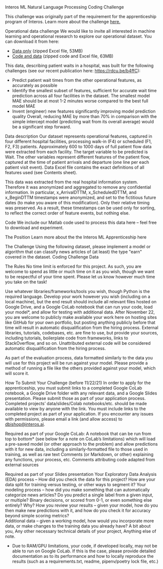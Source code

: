 
Interos ML Natural Language Processing Coding Challenge 
 
This challenge was originally part of the requirement for the apprenticeship program of Interos. Learn more about the challenge [here.](https://docs.google.com/document/d/1wv_B3VCGKpOS_-SCXOl0MjLWynwnGJGg3sFThl-nLCw/edit)
 
 Operational data challenge
We would like to invite all interested in machine learning and operational research to explore our operational dataset. You can download it from here:

- [Data only](https://medicalanalyticsgroup.files.wordpress.com/2020/04/dataonly.zip) (zipped Excel file, 53MB)
- [Code and data](https://medicalanalyticsgroup.files.wordpress.com/2020/04/codeanddata.zip) (zipped code and Excel file, 63MB)

This data, describing patient waits in a hospital, was built for the following challenges (see our recent publication here: https://rdcu.be/b4ffC):

- Predict patient wait times from the other operational features, as accurately as possible
- Identify the smallest subset of features, sufficient for accurate wait time prediction across all four facilities in the dataset. The smallest model MAE should be at most 1-2 minutes worse compared to the best full model MAE
- Invent (engineer) new features significantly improving model prediction quality
Overall, reducing MAE by more than 70% in comparison with the simple intercept model (predicting wait from its overall average) would be a significant step forward.

Data description
Our dataset represents operational features, captured in four different hospital facilities, processing walk-in (F4) or scheduled (F1, F2, F3) patients. Approximately 600 to 1000 days of full  patient flow data were extracted from each facility. The target variable to be predicted is Wait. The other variables represent different features of the patient flow, captured at the time of patient arrivals and departure (one line per each patient visit event). Data Excel file contains the exact definitions of all features used (see Contents sheet).

This data was extracted from the real hospital information system. Therefore it was anonymized and aggregated to remove any confidential information. In particular, x_ArrivalDTTM, x_ScheduledDTTM, and x_BeginDTTM timestamps were anonymized, and set to the fictitious future dates (to make you aware of this modification). Only their relative timing was preserved. As a result, these timestamps can be used only for sorting, to reflect the correct order of feature events, but nothing else.

Code
We include our Matlab code used to process this data here – feel free to download and experiment.
 
 
The Position 
Learn more about the the Interos ML Apprenticeship here
 
The Challenge 
Using the following dataset, please implement a model or algorithm that can classify news articles of (at least) the type "earn" covered in the dataset. Coding Challenge Data 
 
The Rules 
No time limit is enforced for this project. As such, you are welcome to spend as little or much time on it as you wish, though we want to be respectful of your time spent. Please let us know however much time you take on the task! 
 
Use whatever libraries/frameworks/tools you wish, though Python is the required language. Develop your work however you wish (including on a local machine), but the end result should include all relevant files hosted on Google Drive, and a Google CoLab notebook that can run your code, load your model*, and allow for testing with additional data. After November 22, you are welcome to publicly make available your work here on hosting sites like GitHub for your own portfolio, but posting anything publicly before that time will result in automatic disqualification from the hiring process. 
External libraries, tutorials, codebases, etc. are fine to use, but provide your sources, including tutorials, boilerplate code from frameworks, links to StackOverflow, and so on. Unattributed external code will be considered automatic disqualification from the hiring process. 
 
As part of the evaluation process, data formatted similarly to the data you will use for this project will be run against your model. Please provide a method of running a file like the others provided against your model, which will score it. 
 
How To Submit Your Challenge (before 11/22/21) 
In order to apply for the apprenticeship, you must submit links to a completed Google CoLab notebook, a Google Drive folder with any relevant data, and a Google Slides presentation. Please submit those as part of your application process. Completed projects’ data/slides/Colab notebooks/etc. should be made available to view by anyone with the link. You must include links to the completed project as part of your application. If you encounter any issues with permissions, please email a link (and allow access) to dbishop@interos.ai.
 
Required as part of your Google CoLab: 
A notebook that can be run from top to bottom* (see below for a note on CoLab’s limitations) which will load a pre-saved model (or other approach to the problem) and allow predictions with it for new data, including a similarly-formatted file to those used in training, as well as raw text 
Comments (or Markdown, or other) explaining any functions, your process, etc. 
Comments attributing code adapted from external sources 
 
Required as part of your Slides presentation 
Your Exploratory Data Analysis (EDA) process – How did you check the data for this project? How are your data split for training versus testing, or other ways to segment it? 
Your modeling process – how did you make something that can automatically categorize news articles? Do you predict a single label from a given input, or multiple? Binary decisions, or scored from 0-1, or even something else entirely? Why? 
How you review your results – given your model, how do you then make new predictions with it, and how do you check it for accuracy beyond simple scoring metrics?  
Additional data – given a working model, how would you incorporate more data, or make changes to the training data you already have? 
A bit about you, 
Any other necessary technical details of your project, 
Anything else of note. 
 
* Due to RAM/GPU limitations, your code, if developed locally, may not be able to run on Google CoLab. If this is the case, please provide detailed documentation as to its performance and how to locally reproduce the results (such as a requirements.txt, readme, pipenv/poetry lock file, etc.) 

